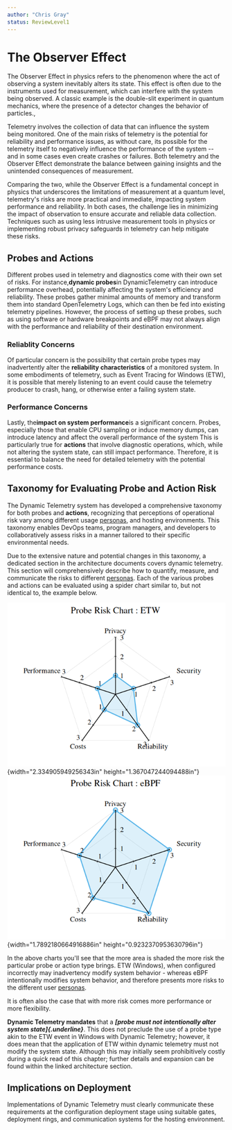 ```yaml
---
author: "Chris Gray"
status: ReviewLevel1
---
```


# The Observer Effect

The Observer Effect in physics refers to the phenomenon where the act of
observing a system inevitably alters its state. This effect is often due
to the instruments used for measurement, which can interfere with the
system being observed. A classic example is the double-slit experiment
in quantum mechanics, where the presence of a detector changes the
behavior of particles.,

Telemetry involves the collection of data that can influence the system
being monitored. One of the main risks of telemetry is the potential for
reliability and performance issues, as without care, its possible for
the telemetry itself to negatively influence the performance of the
system -- and in some cases even create crashes or failures. Both
telemetry and the Observer Effect demonstrate the balance between
gaining insights and the unintended consequences of measurement.

Comparing the two, while the Observer Effect is a fundamental concept in
physics that underscores the limitations of measurement at a quantum
level, telemetry's risks are more practical and immediate, impacting
system performance and reliability. In both cases, the challenge lies in
minimizing the impact of observation to ensure accurate and reliable
data collection. Techniques such as using less intrusive measurement
tools in physics or implementing robust privacy safeguards in telemetry
can help mitigate these risks.

## Probes and Actions

Different probes used in telemetry and diagnostics come with their own
set of risks. For instance,**dynamic probes**in DynamicTelemetry can
introduce performance overhead, potentially affecting the system's
efficiency and reliability. These probes gather minimal amounts of
memory and transform them into standard OpenTelemetry Logs, which can
then be fed into existing telemetry pipelines. However, the process of
setting up these probes, such as using software or hardware breakpoints
and eBPF may not always align with the performance and reliability of
their destination environment.

### Reliablity Concerns

Of particular concern is the possibility that certain probe types may
inadvertently alter the **reliability characteristics** of a monitored
system. In some embodiments of telemetry, such as Event Tracing for
Windows (ETW), it is possible that merely listening to an event could
cause the telemetry producer to crash, hang, or otherwise enter a
failing system state.

### Performance Concerns

Lastly, the**impact on system performance**is a significant concern.
Probes, especially those that enable CPU sampling or induce memory
dumps, can introduce latency and affect the overall performance of the
system This is particularly true for **actions** that involve diagnostic
operations, which, while not altering the system state, can still impact
performance. Therefore, it is essential to balance the need for detailed
telemetry with the potential performance costs.

## Taxonomy for Evaluating Probe and Action Risk

The Dynamic Telemetry system has developed a comprehensive taxonomy for
both probes and **actions**, recognizing that perceptions of operational
risk vary among different usage
[personas](./Personas.Overview.document.md), and hosting environments.
This taxonomy enables DevOps teams, program managers, and developers to
collaboratively assess risks in a manner tailored to their specific
environmental needs.

Due to the extensive nature and potential changes in this taxonomy, a
dedicated section in the architecture documents covers dynamic
telemetry. This section will comprehensively describe how to quantify,
measure, and communicate the risks to different
[personas](./Personas.Overview.document.md). Each of the various probes
and actions can be evaluated using a spider chart similar to, but not
identical to, the example below.

![](../orig_media/Risk.ETW.png){width="2.334905949256343in"
height="1.367047244094488in"}
![](../orig_media/Risk.eBPF.png){width="1.7892180664916886in"
height="0.9232370953630796in"}

In the above charts you'll see that the more area is shaded the more
risk the particular probe or action type brings. ETW (Windows), when
configured incorrectly may inadvertency modify system behavior - whereas
eBPF intentionally modifies system behavior, and therefore presents more
risks to the different user [personas](./Personas.Overview.document.md).

It is often also the case that with more risk comes more performance or
more flexibility.

**Dynamic Telemetry mandates** that a ***[probe must not intentionally
alter system state]{.underline}***. This does not preclude the use of a
probe type akin to the ETW event in Windows with Dynamic Telemetry;
however, it does mean that the application of ETW within dynamic
telemetry must not modify the system state. Although this may initially
seem prohibitively costly during a quick read of this chapter; further
details and expansion can be found within the linked architecture
section.

## Implications on Deployment

Implementations of Dynamic Telemetry must clearly communicate these
requirements at the configuration deployment stage using suitable gates,
deployment rings, and communication systems for the hosting environment.
